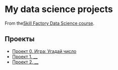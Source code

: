 # My data science projects

From the[Skill Factory Data Science course](https://skillfactory.ru/data-science-specialization).

## Проекты

* [Проект 0. Игра: Угадай число](https://github.com/Marakassa/sf_data_science/tree/main/project_0)
* [Проект 1. __](___)
* [Проект 2. __](___)

